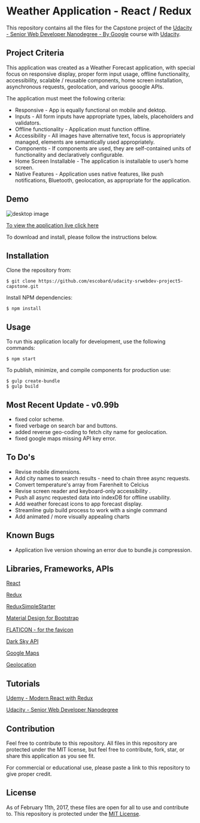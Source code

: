 # Weather Application - React / Redux 

This repository contains all the files for the Capstone project of the [Udacity - Senior Web Developer Nanodegree - By Google](https://www.udacity.com/course/senior-web-developer-nanodegree-by-google--nd802) course with [Udacity](https://www.udacity.com/). 

## Project Criteria

This application was created as a Weather Forecast application, with special focus on responsive display, proper form input usage, offline functionality, accessibility, scalable / reusable components, home screen installation, asynchronous requests, geolocation, and various gooogle APIs.

The application must meet the following criteria:

- Responsive - App is equally functional on mobile and dektop.
- Inputs - All form inputs have appropriate types, labels, placeholders and validators.
- Offline functionality - Application must function offline.
- Accessibility - All images have alternative text, focus is appropriately managed, elements are semantically used appropriately.
- Components - If components are used, they are self-contained units of functionality and declaratively configurable.
- Home Screen Installable - The application is installable to user’s home screen.
- Native Features - Application uses native features, like push notifications, Bluetooth, geolocation, as appropriate for the application.

## Demo

![desktop image](https://odevs.ca/portfolio/weather-app/collage.jpg)

[To view the application live click here](https://odevs.ca/portfolio/weather-app/)

To download and install, please follow the instructions below.

## Installation

Clone the repository from: 
```
$ git clone https://github.com/escobard/udacity-srwebdev-project5-capstone.git
```

Install NPM dependencies:
```
$ npm install
```

## Usage

To run this application locally for development, use the following commands:

```
$ npm start
```

To publish, minimize, and compile components for production use:

```
$ gulp create-bundle
$ gulp build
```

## Most Recent Update - v0.99b
- fixed color scheme.
- fixed verbage on search bar and buttons.
- added reverse geo-coding to fetch city name for geolocation.
- fixed google maps missing API key error.

## To Do's
- Revise mobile dimensions.
- Add city names to search results - need to chain three async requests.
- Convert temperature's array from Farenheit to Celcius
- Revise screen reader and keyboard-only accessibility .
- Push all async requested data into indexDB for offline usability.
- Add weather forecast icons to app forecast display.
- Streamline gulp build process to work with a single command
- Add animated / more visually appealing charts

## Known Bugs
- Application live version showing an error due to bundle.js compression.

## Libraries, Frameworks, APIs

[React](https://facebook.github.io/react/)

[Redux](http://redux.js.org/docs/introduction/)

[ReduxSimpleStarter](https://github.com/StephenGrider/ReduxSimpleStarter)

[Material Design for Bootstrap](https://mdbootstrap.com/material-design-for-bootstrap/)

[FLATICON - for the favicon](http://www.flaticon.com/)

[Dark Sky API](https://darksky.net/)

[Google Maps](https://www.google.ca/maps)

[Geolocation](https://developer.mozilla.org/en-US/docs/Web/API/Geolocation/Using_geolocation)

##  Tutorials

[Udemy - Modern React with Redux](https://www.udemy.com/react-redux/)

[Udacity - Senior Web Developer Nanodegree](https://www.udacity.com/course/senior-web-developer-nanodegree-by-google--nd802)

## Contribution

Feel free to contribute to this repository. All files in this repository are protected under the MIT license, but feel free to contribute, fork, star, or share this application as you see fit.

For commercial or educational use, please paste a link to this repository to give proper credit.

## License
As of February 11th, 2017, these files are open for all to use and contribute to. This repository is protected under the [MIT License](http://choosealicense.com/licenses/mit/).
